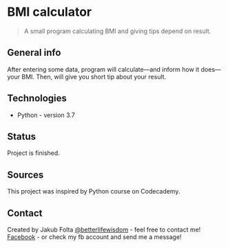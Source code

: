 # BMI calculator
> A small program calculating BMI and giving tips depend on result.

## General info
After entering some data, program will calculate—and inform how it does—your BMI. Then, will give you short tip about your result. 

## Technologies
* Python - version 3.7

## Status
Project is finished.

## Sources
This project was inspired by Python course on Codecademy. 

## Contact
Created by Jakub Folta [@betterlifewisdom](https://www.betterlifewisdom.com/) - feel free to contact me!<br/>
[Facebook](https://www.facebook.com/jakub.folta.58) - or check my fb account and send me a message!
